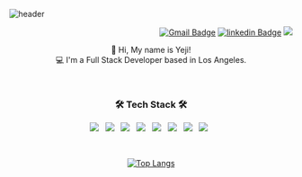 ![header](https://capsule-render.vercel.app/api?type=wave&color=EFC0B6&height=300&section=heade&text=YEJI%20AHN%20👩🏻‍💻&fontSize=90&fontColor=FFEEE9)
<br />

<div align=right>
	
 [![Gmail Badge](https://img.shields.io/badge/Gmail-d14836?style=flat-square&logo=Gmail&logoColor=white&link=mailto:yejiahn93@gmail.com)](mailto:yejiahn93@gmail.com)
[![linkedin Badge](https://img.shields.io/badge/-linkedin-2a7bdd?style=flat-square&logo=linkedin&logoColor=white&link=https://www.linkedin.com/in/yeji-ahn-42973b101//)](https://www.linkedin.com/in/yeji-ahn-42973b101/)
	<a href="https://hits.seeyoufarm.com"><img src="https://hits.seeyoufarm.com/api/count/incr/badge.svg?url=https%3A%2F%2Fgithub.com%2Fyejiahn93&count_bg=%2379C83D&title_bg=%23555555&icon=&icon_color=%23E7E7E7&title=hits&edge_flat=false"/></a>
	
  </div>
  
<p align="center">
👋 Hi, My name is Yeji! <br>
💻 I'm a Full Stack Developer based in Los Angeles.</p>

<br>

<h3 align="center"><b>🛠 Tech Stack 🛠</b></h3>

<p align="center">
<img src="https://img.shields.io/badge/HTML5-E34F26?style=flat-square&logo=HTML5&logoColor=white"/></a> &nbsp
<img src="https://img.shields.io/badge/CSS3-1572B6?style=flat-square&logo=CSS3&logoColor=white"/></a> &nbsp
<img src="https://img.shields.io/badge/Bootstrap-563D7C?style=flat-square&logo=bootstrap&logoColor=white"/></a> &nbsp
<img src="https://img.shields.io/badge/JavaScript-F7DF1E?style=flat-square&logo=JavaScript&logoColor=white"/></a> &nbsp
<img src="https://img.shields.io/badge/React_Native-20232A?style=flat-squar&logo=react&logoColor=61DAFB"/></a> &nbsp
<img src="https://img.shields.io/badge/Python-3776AB?style=flat-squar&logo=python&logoColor=white"/></a> &nbsp
<img src="https://img.shields.io/badge/Django-092E20?style=flat-squar&logo=django&logoColor=white"/></a> &nbsp
<img src="https://img.shields.io/badge/MySQL-4479A1?style=flat-square&logo=MySQL&logoColor=white"/></a> &nbsp </p>

<br>

  <div align=center>
	
  [![Top Langs](https://github-readme-stats.vercel.app/api/top-langs/?username=anuraghazra&layout=compact)](https://github.com/anuraghazra/github-readme-stats)
	
  </div>



<!---
yejiahn93/yejiahn93 is a ✨ special ✨ repository because its `README.md` (this file) appears on your GitHub profile.
You can click the Preview link to take a look at your changes.
--->
